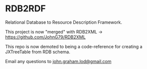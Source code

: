 # RDB2RDF
Relational Database to Resource Description Framework.


This project is now "merged" with RDB2XML -> https://github.com/JohnG79/RDB2XML


This repo is now demoted to being a code-reference for creating a JXTreeTable from RDB schema.


Email any questions to john.graham.lod@gmail.com


